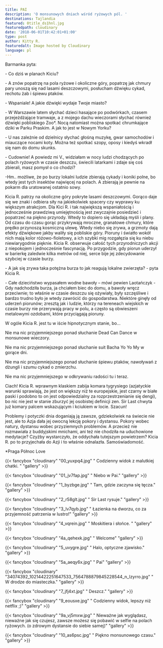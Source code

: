 ```yaml
---
title: PAI
description: 'O monsunowych dniach wśród ryżowych pól. '
destinations: Tajlandia
featured: 0title_ds1hnl.jpg
featuredpath: cloudinary
date: '2018-06-01T10:42:01+01:00'
type: post
author: Kitty R.
featuredalt: Image hosted by Cloudinary
language: pl
---
```

Barmanka pyta: 

\-  Co dziś w planach Kiciu?

\-  A znów popatrzę na pola ryżowe i okoliczne góry, popatrzę jak chmury pary unoszą się nad lasami deszczowymi, posłucham dźwięku cykad, rechotu żab i śpiewu ptaków.

\- Wspaniale! A jakie dźwięki wydaje Twoje miasto?

\- W Warszawie latem słychać dzieci hasające po podwórkach, czasem przejeżdżające tramwaje, a z mojego dachu wieczorami słychać również dźwięki pobliskiego Zoo*. Nocą natomiast można spotkać chrumkające dziki w Parku Praskim. A jak to jest w Nowym Yorku?

\- U nas zależnie od dzielnicy słychać głośną muzykę, gwar samochodów i miauczące nocami koty. Można też spotkać szopy, oposy i kiedyś wkradł się nam do domu skunks.

\- Cudownie! A powiedz mi V., widziałam w nocy ludzi chodzących po polach ryżowych w czasie deszczu, świecili latarkami i zdaje się coś zbierali, masz pomysł o co chodzi?

\-Hm.. możliwe, że po burzy lokalni ludzie zbierają cykady i koniki polne, bo wtedy jest tych insektów najwięcej na polach. A zbierają je pewnie na pokarm dla uratowanej ostatnio sowy. 

Kicia R. patrzy na okoliczne góry pokryte lasami deszczowymi. Gorąco daje się we znaki i odbiera siły na jakiekolwiek spacery czy wyprawy ku większym atrakcjom. Dla Kici R. i tak największą wspaniałością i jednocześnie prawdziwą umiejętnością jest zwyczajnie posiedzieć i popatrzeć na piękno przyrody. Wtedy to dopiero się układają myśli i plany. Od czasu do czasu gorąc przykrywają mroczne, granatowe chmury, które prędko przynoszą kosmiczną ulewę. Wtedy niebo się zrywa, a grzmoty dają efekty dźwiękowe jakby waliły się pobliskie góry. Pioruny i światło wokół nich mają kolor różowo-fioletowy, a ich szybki mig rozgałęzia się ku niebu niewiarygodnie pięknie. Kicia R. obserwuje całość tych przyrodniczych akcji z niepokojem i jednocześnie fascynacją. Po przygodzie, gdy piorun uderzył w barierkę zaledwie kilka metrów od niej, serce bije jej zdecydowanie szybciej w czasie burzy. 

\- A jak się zrywa taka potężna burza to jak reagują lokalne zwierzęta? - pyta Kicia R.

\- Całe dzieciństwo wypasałem wodne bawoły – mówi pewien Laotańczyk - Gdy nadchodziła burza, ja chciałem biec do domu, a bawoły wręcz przeciwnie; to właśnie w czasie deszczu się ożywiały, były szczęśliwe i bardzo trudno było je wtedy zawrócić do gospodarstwa. Niektóre ginęły od uderzeń piorunów; zresztą jak i ludzie, którzy na tereneach wiejskich w czasie burzy nie przerywają pracy w polu, a często są obwieszeni metalowymi ozdobami, które przyciągają pioruny.

W ogóle Kicia R. jest tu w iście hipnotycznym stanie, bo...

Nie ma nic przyjemniejszego ponad słuchanie Dead Can Dance w monsunowe wieczory. 

Nie ma nic przyjemniejszego ponad słuchanie suit Bacha Yo Yo My w gorące dni. 

Nie ma nic przyjemniejszego ponad słuchanie śpiewu ptaków, nawoływań z dżungli i szumu cykad o zmierzchu. 

Nie ma nic przyjemniejszego w odkrywaniu radości tu i teraz.

Ciach! Kicia R. wprawnym klaskiem zabija komara tygrysiego (azjatyckie warunki sprawiają, że  jest on większy niż te europejskie, jest czarny w białe paski i podobno to on jest odpowiedzialny za rozprzestrzenianie się dengi), bo nic nie jest w stanie zburzyć jej osobistej definicji zen. Sir Last chwyta już komary palcem wskazującym i kciukiem w locie. Szacun!

Problemy i potyczki dnia doganiają ją zawsze, gdziekolwiek na świecie nie jest, ale to Azja dała jej owocną lekcję pokory i dystansu. Pokory wobec natury, dystansu wobec przyziemnych problemów. A przecież nie rozmawiała z buddyjskimi mnichami, ani też nie chodziła na uduchowione medytacje? Czyżby wystarczyło, że oddychała tutejszym powietrzem? Kicia R. po to przyjechała do Azji i to właśnie odnalazła. Samoświadomość.

\*Praga Północ Love

{{< fancybox "cloudinary" "00_yuxpq4.jpg" "     Codzienny widok z malutkiej chatki. " "gallery" >}}

{{< fancybox "cloudinary" "01_jv7fap.jpg" "      Niebo w Pai." "gallery" >}}

{{< fancybox "cloudinary" "1_byzbge.jpg" "     Tam, gdzie zaczyna się tęcza." "gallery" >}}

{{< fancybox "cloudinary" "2_r58glt.jpg" "      Sir Last rysuje." "gallery" >}}

{{< fancybox "cloudinary" "3_lv7qyb.jpg" "      Łazienka na dworzu, co za przyjemność patrzenia w lustro!" "gallery" >}}

{{< fancybox "cloudinary" "4_vqrein.jpg" "      Moskitiera i słońce. " "gallery" >}}

{{< fancybox "cloudinary" "4a_qehexk.jpg" "      Welcome" "gallery" >}}

{{< fancybox "cloudinary" "5_uvygre.jpg" "      Halo, optyczne zjawisko." "gallery" >}}

{{< fancybox "cloudinary" "5a_aeqy6x.jpg" "      Pai" "gallery" >}}

{{< fancybox "cloudinary" "34074392_10214422251647533_7564788879845228544_n_lzyrro.jpg" "     W drodze do miasteczka." "gallery" >}}

{{< fancybox "cloudinary" "7_jfj4xt.jpg" "     Deszcz." "gallery" >}}

{{< fancybox "cloudinary" "9_eousxe.jpg" "      Codzienny widok, lepszy niż netflix ;)" "gallery" >}}

{{< fancybox "cloudinary" "9a_vj5mxw.jpg" "      Nieważne jak wyglądasz, nieważne jak się czujesz, zawsze możesz się pobawić w selfie na polach ryżowych. (o zdrowym dystansie do siebie samej)" "gallery" >}}

{{< fancybox "cloudinary" "10_as6psc.jpg" "      Piękno monsunowego czasu." "gallery" >}}
